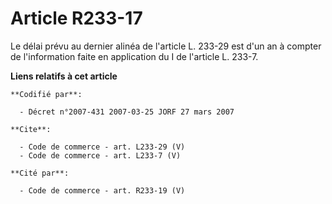 # Article R233-17

Le délai prévu au dernier alinéa de l'article L. 233-29 est d'un an à compter de l'information faite en application du I de
l'article L. 233-7.

**Liens relatifs à cet article**

	**Codifié par**:

	  - Décret n°2007-431 2007-03-25 JORF 27 mars 2007

	**Cite**:

	  - Code de commerce - art. L233-29 (V)
	  - Code de commerce - art. L233-7 (V)

	**Cité par**:

	  - Code de commerce - art. R233-19 (V)
